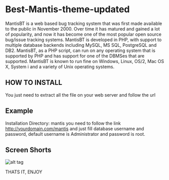 Best-Mantis-theme-updated
=========================

MantisBT is a web based bug tracking system that was first made available to the public in November 2000. Over time it has matured and gained a lot of popularity, and now it has become one of the most popular open source bug/issue tracking systems. MantisBT is developed in PHP, with support to multiple database backends including MySQL, MS SQL, PostgreSQL and DB2.  MantisBT, as a PHP script, can run on any operating system that is supported by PHP and has support for one of the DBMSes that are supported. MantisBT is known to run fine on Windows, Linux, OS/2, Mac OS X, System i and a variety of Unix operating systems.

HOW TO INSTALL
--------------------------------------------------------------------------------------
You just need to extract all the file on your web server and follow the url 

Example
---------------------------------------------------------------------------------------
Installation Directory: mantis
you need to follow the link http://yourdomain.com/mantis 
and just fill database username and password, default username is Administrator and password is root.

Screen Shorts
---------------------------------------------------------------------------------------
![alt tag](https://raw.github.com/emzec/Best-Mantis-theme-updated/best-mantis-updated-home.jpg)



THATS IT, ENJOY
